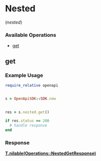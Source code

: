 # Nested
(*nested*)

### Available Operations

* [get](#get)

## get

### Example Usage

```ruby
require_relative openapi


s = OpenApiSDK::SDK.new

    
res = s.nested.get()

if res.status == 200
  # handle response
end

```


### Response

**[T.nilable(Operations::NestedGetResponse)](../../models/operations/nestedgetresponse.md)**

